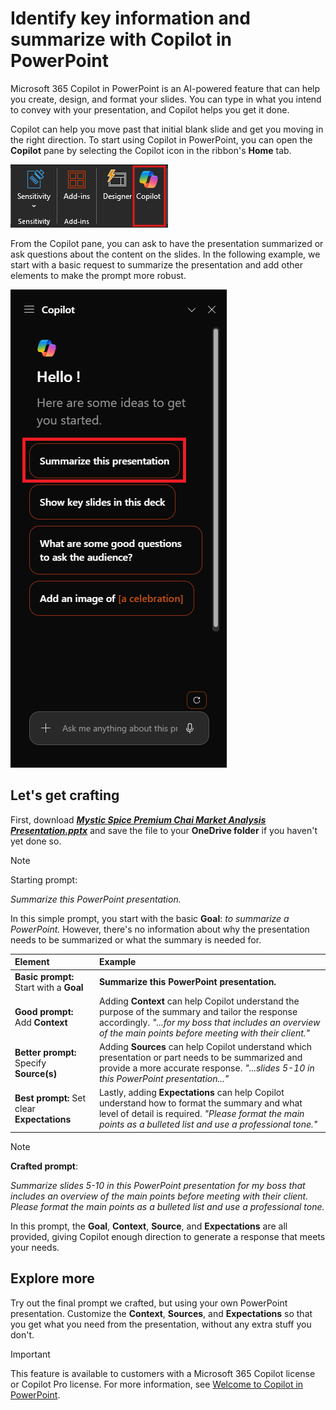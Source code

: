 # Identify key information and summarize with Copilot in PowerPoint

Microsoft 365 Copilot in PowerPoint is an AI-powered feature that can help you create, design, and format your slides.  You can type in what you intend to convey with your presentation, and Copilot helps you get it done.

Copilot can help you move past that initial blank slide and get you moving in the right direction. To start using Copilot in PowerPoint, you can open the **Copilot** pane by selecting the Copilot icon in the ribbon's **Home** tab.

![Screenshot of the Copilot icon in the PowerPoint ribbon.](../media/summarize_copilot-ribbon-powerpoint.png)

From the Copilot pane, you can ask to have the presentation summarized or ask questions about the content on the slides. In the following example, we start with a basic request to summarize the presentation and add other elements to make the prompt more robust.

![Screenshot of the Copilot panel in PowerPoint upon first opening.](../media/summarize_copilot-pane-powerpoint.png)

## Let's get crafting

First, download **_[Mystic Spice Premium Chai Market Analysis Presentation.pptx](https://go.microsoft.com/fwlink/?linkid=2268768)_** and save the file to your **OneDrive folder** if you haven't yet done so.

> [!NOTE]
> Starting prompt:
>
> _Summarize this PowerPoint presentation._

In this simple prompt, you start with the basic **Goal**: _to summarize a PowerPoint._ However, there's no information about why the presentation needs to be summarized or what the summary is needed for.

| Element | Example |
| :------ | :------- |
| **Basic prompt:** Start with a **Goal** | **Summarize this PowerPoint presentation.** |
| **Good prompt:** Add **Context** | Adding **Context** can help Copilot understand the purpose of the summary and tailor the response accordingly. _"...for my boss that includes an overview of the main points before meeting with their client."_ |
| **Better prompt:** Specify **Source(s)** | Adding **Sources** can help Copilot understand which presentation or part needs to be summarized and provide a more accurate response. _"...slides 5-10 in this PowerPoint presentation..."_ |
| **Best prompt:** Set clear **Expectations** | Lastly, adding **Expectations** can help Copilot understand how to format the summary and what level of detail is required. _"Please format the main points as a bulleted list and use a professional tone."_ |

> [!NOTE]
> **Crafted prompt**:
>
> _Summarize slides 5-10 in this PowerPoint presentation for my boss that includes an overview of the main points before meeting with their client. Please format the main points as a bulleted list and use a professional tone._

In this prompt, the **Goal**, **Context**, **Source**, and **Expectations** are all provided, giving Copilot enough direction to generate a response that meets your needs.

## Explore more

Try out the final prompt we crafted, but using your own PowerPoint presentation. Customize the **Context**, **Sources**, and **Expectations** so that you get what you need from the presentation, without any extra stuff you don't.

> [!IMPORTANT]
> This feature is available to customers with a Microsoft 365 Copilot license or Copilot Pro license. For more information, see [Welcome to Copilot in PowerPoint](https://support.microsoft.com/office/welcome-to-copilot-in-powerpoint-57133c75-24c0-4519-8096-d0dadf25fb8d).
